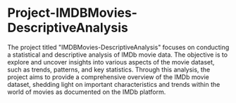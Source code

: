 # Project-IMDBMovies-DescriptiveAnalysis

The project titled "IMDBMovies-DescriptiveAnalysis" focuses on conducting a statistical and descriptive analysis of IMDb movie data. The objective is to explore and uncover insights into various aspects of the movie dataset, such as trends, patterns, and key statistics. Through this analysis, the project aims to provide a comprehensive overview of the IMDb movie dataset, shedding light on important characteristics and trends within the world of movies as documented on the IMDb platform.
